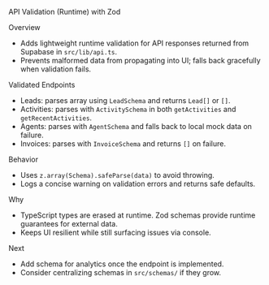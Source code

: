 API Validation (Runtime) with Zod

Overview

- Adds lightweight runtime validation for API responses returned from Supabase in `src/lib/api.ts`.
- Prevents malformed data from propagating into UI; falls back gracefully when validation fails.

Validated Endpoints

- Leads: parses array using `LeadSchema` and returns `Lead[]` or `[]`.
- Activities: parses with `ActivitySchema` in both `getActivities` and `getRecentActivities`.
- Agents: parses with `AgentSchema` and falls back to local mock data on failure.
- Invoices: parses with `InvoiceSchema` and returns `[]` on failure.

Behavior

- Uses `z.array(Schema).safeParse(data)` to avoid throwing.
- Logs a concise warning on validation errors and returns safe defaults.

Why

- TypeScript types are erased at runtime. Zod schemas provide runtime guarantees for external data.
- Keeps UI resilient while still surfacing issues via console.

Next

- Add schema for analytics once the endpoint is implemented.
- Consider centralizing schemas in `src/schemas/` if they grow.

